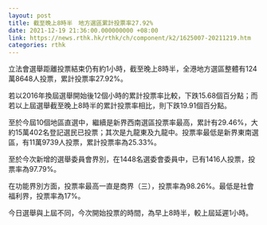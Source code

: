```yaml
---
layout: post
title: 截至晚上8時半　地方選區累計投票率27.92%
date: 2021-12-19 21:36:00.000000000 +08:00
link: https://news.rthk.hk/rthk/ch/component/k2/1625007-20211219.htm
categories: rthk
---
```


立法會選舉距離投票結束仍有約1小時，截至晚上8時半，全港地方選區整體有124萬8648人投票，累計投票率27.92%。

若以2016年換屆選舉開始後12個小時的累計投票率比較，下跌15.68個百分點；而若以上屆選舉截至晚上8時半的累計投票率相比，則下跌19.91個百分點。

至於今屆10個地區直選中，繼續是新界西南選區投票率最高，累計有29.46%，大約15萬402名登記選民已投票；其次是九龍東及九龍中。投票率最低是新界東南選區，有11萬9739人投票，累計投票率為25.33%。

至於今次新增的選舉委員會界別，在1448名選委會委員中，已有1416人投票，投票率為97.79%。

在功能界別方面，投票率最高一直是商界（三），投票率為98.26%。最低是社會福利界，投票率為17%。

今日選舉與上屆不同，今次開始投票的時間，為早上8時半，較上屆延遲1小時。
